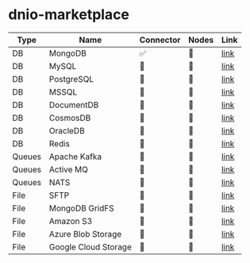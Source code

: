 # dnio-marketplace

| Type | Name | Connector | Nodes | Link |
|--|--|--|--|--|
| DB | MongoDB | ✅ | 🔶 | [link](./mongodb/README.md) | 
| DB | MySQL | 🔴 | 🔴 | [link](./mongodb/README.md) | 
| DB | PostgreSQL | 🔴 | 🔴 | [link](./mongodb/README.md) | 
| DB | MSSQL | 🔴 | 🔴 | [link](./mongodb/README.md) | 
| DB | DocumentDB | 🔴 | 🔴 | [link](./mongodb/README.md) | 
| DB | CosmosDB | 🔴 | 🔴 | [link](./mongodb/README.md) | 
| DB | OracleDB | 🔴 | 🔴 | [link](./mongodb/README.md) | 
| DB | Redis | 🔴 | 🔴 | [link](./mongodb/README.md) | 
| Queues | Apache Kafka | 🔴 | 🔴 | [link](./mongodb/README.md) | 
| Queues | Active MQ | 🔴 | 🔴 | [link](./mongodb/README.md) | 
| Queues | NATS | 🔴 | 🔴 | [link](./mongodb/README.md) | 
| File | SFTP | 🔴 | 🔴 | [link](./mongodb/README.md) | 
| File | MongoDB GridFS | 🔴 | 🔴 | [link](./mongodb/README.md) | 
| File | Amazon S3 | 🔴 | 🔴 | [link](./mongodb/README.md) | 
| File | Azure Blob Storage | 🔴 | 🔴 | [link](./mongodb/README.md) | 
| File | Google Cloud Storage | 🔴 | 🔴 | [link](./mongodb/README.md) | 